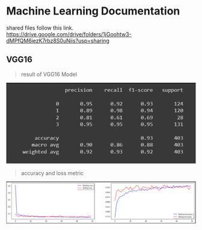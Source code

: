 # Machine Learning Documentation
shared files follow this link. 
https://drive.google.com/drive/folders/1jGoohtw3-dMPfQM6iezK7rbz8S0uNiis?usp=sharing

## VGG16

>  result of VGG16 Model

![Classification report vgg screenshot](classification_reportvgg16.png)

> accuracy and loss metric

![metric vgg screenshot](metricvgg16.png)
<!-- If you have screenshots you'd like to share, include them here. -->
